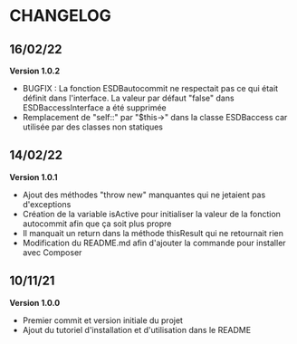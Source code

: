 # CHANGELOG

## 16/02/22
**Version 1.0.2**
- BUGFIX : La fonction ESDBautocommit ne respectait pas ce qui était définit dans l'interface. La valeur par défaut "false" dans ESDBaccessInterface a été supprimée
- Remplacement de "self::" par "$this->" dans la classe ESDBaccess car utilisée par des classes non statiques

## 14/02/22
**Version 1.0.1**
- Ajout des méthodes "throw new" manquantes qui ne jetaient pas d'exceptions
- Création de la variable isActive pour initialiser la valeur de la fonction autocommit afin que ça soit plus propre
- Il manquait un return dans la méthode thisResult qui ne retournait rien
- Modification du README.md afin d'ajouter la commande pour installer avec Composer

## 10/11/21
**Version 1.0.0**
- Premier commit et version initiale du projet
- Ajout du tutoriel d'installation et d'utilisation dans le README
